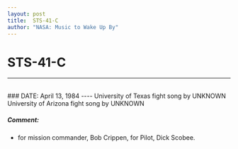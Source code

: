 ```yaml
---
layout: post
title:  STS-41-C
author: "NASA: Music to Wake Up By"
---
```


# STS-41-C
----
<br/>
### DATE: April 13, 1984
----
University of Texas fight song by UNKNOWN
University of Arizona fight song by UNKNOWN

##### Comment:
* for mission commander, Bob Crippen,
for Pilot, Dick Scobee.
